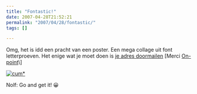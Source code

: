 ```yaml
---
title: "Fontastic!"
date: 2007-04-28T21:52:21
permalink: "2007/04/28/fontastic/"
tags: []

---
```

Omg, het is idd een pracht van een poster. Een mega collage uit font letterproeven. Het enige wat je moet doen is [je adres doormailen](http://www.fontshop.be/details.php?entry=155 "http://www.fontshop.be/details.php?entry=155") \[Merci [On-point](http://lloyd.blogsome.com/2007/03/26/free-poster-by-cum-fontshopbe/ "http://lloyd.blogsome.com/2007/03/26/free-poster-by-cum-fontshopbe/")\]

[![cum*](http://www.fontshop.be/upload/BM5YPZZF.jpg "cum*")](http://www.fontshop.be/details.php?entry=155 "http://www.fontshop.be/details.php?entry=155")

Nolf: Go and get it! 😀
